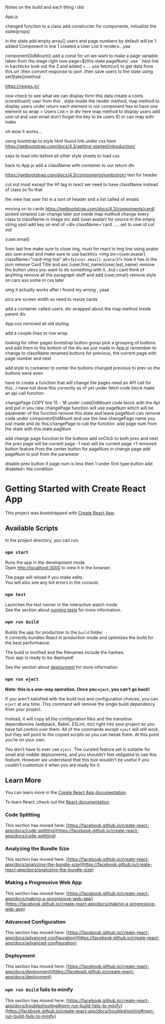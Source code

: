 
Notes on the build and each thing i did

App.js

changed function to a class
add constructer for components, initualize the state(props)

in the state add empty array[]  users and page numbers by default will be 1
added Component in line 1
created a User List
it renders...yaa

componentDidMount() add a const for url we want to make a page variable. taken from 
the stage right now  page=${this.state.pageNum}` use ``nest link in backticks
took out the 2 and added = ...
    use fetch(url) to get data from this url
        .then convert response to json 
        .then save users to the state using setState()method

https://reqres.in/

now check to see what we can display form this data
create a conts (constituent) user from this . state inside the render method, map method to display users 
under return 
each element in our component has to have one element so 
wrap > Users List:< in div
here map method to display users
add user.id and user.email
don’t forget the key to be users ID or can map with index

oh wow it works...

using bootstrap to style
html
found link under css here
https://getbootstrap.com/docs/4.3/getting-started/introduction/

says to load <link> into <head> before all other style sheets to load css

back to 
App.js
add a className with container to our return div

https://getbootstrap.com/docs/4.3/components/jumbotron/
text for header

cut out most except the H1 tag
in react we need to have className instead of class so fix that

the view has user list in a sort of header and a list called of emails

moving on to cards
https://getbootstrap.com/docs/4.3/components/card/
picked simplest can change later
put inside map method
change every class to className
in image src add {user.avatar} for source in the empty string spot
add key on end of <div className='card ......set to user.id
cut out    <p key = {user.id}>{user.email} </p> from last line
make sure to close img, must for react
in img line using avatar 
ass user.email and make sure to use backtics  <img src={user.avatar} className="card-img-top" alt={`${user.email} avatar`}/> how it has in the json
remove Card Title and ass {user,first_name}{user,last_name}
remove the button uless you want to do something with it...but i cant think of anything
remove all the paragraph stuff and add {user,email}
remove style  on cars ass some in css later

omg it actually works after i found my wrong , yaaa

pics are screen width so need to resize cards

add a container called users. div wrapped about the map method inside parent div 


App.css
removed all old styling

add a couple lines to row wrap

looking for other pages
bootstrap button group
pick a grouping of buttons and add them to the bottom of the div we just made in 
App.js
remember to change to className
renamed buttons for previous, the current page with page number and next

add style to container to center the buttons
changed previous to prev so the buttons were even

have to create a function that will change the pages 
need an API call for this...i have not done this correctly as of yet
under fetch code block make an api call function

changePage
COPY line 15 - 18 under codeDidMount code block with the Api and put in you new changePage function 
will use pageNum which will be parameter of the function
remove this.state and leave pageNum
can remove code under componentDidMount and use the new changePage name you just made and do this,changePage to call the function.
add page num from the state with this.state.pagNum

add change page function to the buttons
add onClick to both prev and next
the prev page will be current page -1
next will be current page +1
removed button feature from the center button for pageNum
in change page add pageNum to pull from the parameter

disable prev button if page num is less then 1
under first type button 
add disabled= the condition
























# Getting Started with Create React App

This project was bootstrapped with [Create React App](https://github.com/facebook/create-react-app).

## Available Scripts

In the project directory, you can run:

### `npm start`

Runs the app in the development mode.\
Open [http://localhost:3000](http://localhost:3000) to view it in the browser.

The page will reload if you make edits.\
You will also see any lint errors in the console.

### `npm test`

Launches the test runner in the interactive watch mode.\
See the section about [running tests](https://facebook.github.io/create-react-app/docs/running-tests) for more information.

### `npm run build`

Builds the app for production to the `build` folder.\
It correctly bundles React in production mode and optimizes the build for the best performance.

The build is minified and the filenames include the hashes.\
Your app is ready to be deployed!

See the section about [deployment](https://facebook.github.io/create-react-app/docs/deployment) for more information.

### `npm run eject`

**Note: this is a one-way operation. Once you `eject`, you can’t go back!**

If you aren’t satisfied with the build tool and configuration choices, you can `eject` at any time. This command will remove the single build dependency from your project.

Instead, it will copy all the configuration files and the transitive dependencies (webpack, Babel, ESLint, etc) right into your project so you have full control over them. All of the commands except `eject` will still work, but they will point to the copied scripts so you can tweak them. At this point you’re on your own.

You don’t have to ever use `eject`. The curated feature set is suitable for small and middle deployments, and you shouldn’t feel obligated to use this feature. However we understand that this tool wouldn’t be useful if you couldn’t customize it when you are ready for it.

## Learn More

You can learn more in the [Create React App documentation](https://facebook.github.io/create-react-app/docs/getting-started).

To learn React, check out the [React documentation](https://reactjs.org/).

### Code Splitting

This section has moved here: [https://facebook.github.io/create-react-app/docs/code-splitting](https://facebook.github.io/create-react-app/docs/code-splitting)

### Analyzing the Bundle Size

This section has moved here: [https://facebook.github.io/create-react-app/docs/analyzing-the-bundle-size](https://facebook.github.io/create-react-app/docs/analyzing-the-bundle-size)

### Making a Progressive Web App

This section has moved here: [https://facebook.github.io/create-react-app/docs/making-a-progressive-web-app](https://facebook.github.io/create-react-app/docs/making-a-progressive-web-app)

### Advanced Configuration

This section has moved here: [https://facebook.github.io/create-react-app/docs/advanced-configuration](https://facebook.github.io/create-react-app/docs/advanced-configuration)

### Deployment

This section has moved here: [https://facebook.github.io/create-react-app/docs/deployment](https://facebook.github.io/create-react-app/docs/deployment)

### `npm run build` fails to minify

This section has moved here: [https://facebook.github.io/create-react-app/docs/troubleshooting#npm-run-build-fails-to-minify](https://facebook.github.io/create-react-app/docs/troubleshooting#npm-run-build-fails-to-minify)
